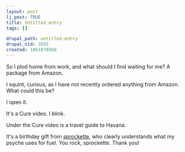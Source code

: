 ```yaml
--- 
layout: post
lj_post: TRUE
title: Untitled entry
tags: []

drupal_path: untitled-entry
drupal_nid: 1655
created: 1061878560
---
```

So I plod home from work, and what should I find waiting for me? A package from Amazon.

I squint, curious, as I have not recently ordered anything from Amazon. What could this be?

I open it.

It's a Cure video. I blink.

Under the Cure video is a travel guide to Havana.

It's a birthday gift from <a href="http://sprockette.livejournal.com">sprockette</a>, who clearly understands what my psyche uses for fuel. You rock, sprockette. Thank you!
